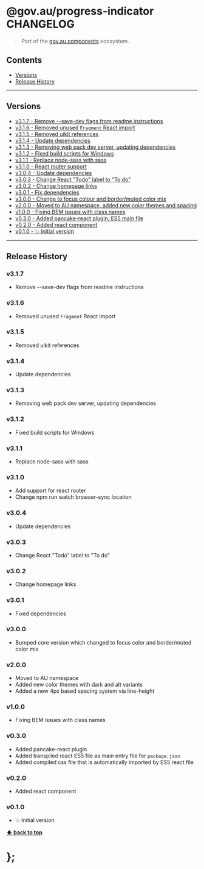 @gov.au/progress-indicator CHANGELOG
======================

> Part of the [gov.au components](https://github.com/govau/design-system-components/) ecosystem.


## Contents

* [Versions](#install)
* [Release History](#release-history)


----------------------------------------------------------------------------------------------------------------------------------------------------------------


## Versions

* [v3.1.7 - Remove --save-dev flags from readme instructions](#v317)
* [v3.1.6 - Removed unused `Fragment` React import](#v316)
* [v3.1.5 - Removed uikit references](#v315)
* [v3.1.4 - Update dependencies](#v314)
* [v3.1.3 - Removing web pack dev server, updating dependencies](#v313)
* [v3.1.2 - Fixed build scripts for Windows](#v312)
* [v3.1.1 - Replace node-sass with sass](#v311)
* [v3.1.0 - React router support](#v310)
* [v3.0.4 - Update dependencies](#v304)
* [v3.0.3 - Change React "Todo" label to "To do"](#v303)
* [v3.0.2 - Change homepage links ](#v302)
* [v3.0.1 - Fix dependencies ](#v301)
* [v3.0.0 - Change to focus colour and border/muted color mix](#v300)
* [v2.0.0 - Moved to AU namespace, added new color themes and spacing](#v200)
* [v1.0.0 - Fixing BEM issues with class names](#v100)
* [v0.3.0 - Added pancake-react plugin, ES5 main file](#v030)
* [v0.2.0 - Added react component](#v020)
* [v0.1.0 - 💥 Initial version](#v010)


----------------------------------------------------------------------------------------------------------------------------------------------------------------


## Release History

### v3.1.7

- Remove --save-dev flags from readme instructions


### v3.1.6

- Removed unused `Fragment` React import


### v3.1.5

- Removed uikit references


### v3.1.4

- Update dependencies


### v3.1.3

- Removing web pack dev server, updating dependencies


### v3.1.2

- Fixed build scripts for Windows


### v3.1.1

- Replace node-sass with sass


### v3.1.0

- Add support for react router
- Change npm run watch browser-sync location


### v3.0.4

- Update dependencies


### v3.0.3

- Change React "Todo" label to "To do"


### v3.0.2

- Change homepage links


### v3.0.1

- Fixed dependencies


### v3.0.0

- Bumped core version which changed to focus color and border/muted color mix


### v2.0.0

- Moved to AU namespace
- Added new color themes with dark and alt variants
- Added a new 4px based spacing system via line-height


### v1.0.0

- Fixing BEM issues with class names

### v0.3.0

- Added pancake-react plugin
- Added transpiled react ES5 file as main entry file for `package.json`
- Added compiled css file that is automatically imported by ES5 react file


### v0.2.0

- Added react component


### v0.1.0

- 💥 Initial version


**[⬆ back to top](#contents)**


# };
